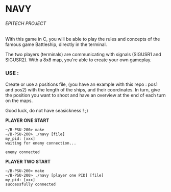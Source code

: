 # NAVY

###### EPITECH PROJECT
With this game in C, you will be able to play the rules and concepts of the famous game Battleship, directly in the terminal.

The two players (terminals) are communicating with signals (SIGUSR1 and SIGUSR2).
With a 8x8 map, you're able to create your own gameplay.
 

### USE :

Create or use a positions file, (you have an example with this repo : pos1 and pos2) with the length of the ships, and their coordinates. In turn, give the position you want to shoot and have an overview at the end of each turn on the maps.

Good luck, do not have seasickness ! ;)

**PLAYER ONE START**
```
~/B-PSU-200> make
~/B-PSU-200> ./navy [file]
my_pid: [xxx]
waiting for enemy connection...

enemy connected
 ```
**PLAYER TWO START**
```
~/B-PSU-200> make
~/B-PSU-200> ./navy [player one PID] [file]
my_pid: [xxx]
successfully connected
```
